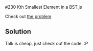 #230 Kth Smallest Element in a BST.js

Check out [the problem](https://leetcode.com/problems/kth-smallest-element-in-a-bst/)

## Solution

Talk is cheap, just check out the code. :P